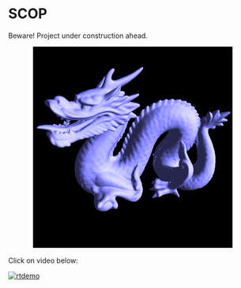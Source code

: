 # SCOP


Beware! Project under construction ahead.



<p align="center">
  <img width="80%" src="https://github.com/tpokalch/SCOP/blob/master/screens/Screen%20Shot%202020-04-21%20at%205.44.09%20PM.png">
</p>

Click on video below:


[![rtdemo](https://i.imgur.com/RZZsZou.jpg)](https://www.youtube.com/watch?v=FYVlCNLyz_Y&feature=youtu.be)
